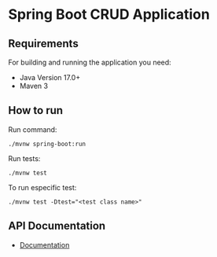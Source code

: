 # Spring Boot CRUD Application 

##  Requirements

For building and running the application you need:

- Java Version 17.0+
- Maven 3

## How to run 

Run command: 

```
./mvnw spring-boot:run
```
Run tests:

```
./mvnw test
```

To run especific test:
```
./mvnw test -Dtest="<test class name>"
```
## API Documentation

- [Documentation](https://documenter.getpostman.com/view/17467236/2s9YJZ3jGt)